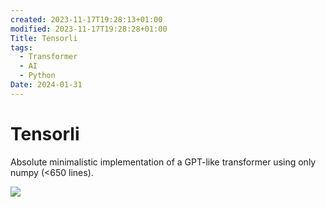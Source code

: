 ```yaml
---
created: 2023-11-17T19:28:13+01:00
modified: 2023-11-17T19:28:28+01:00
Title: Tensorli
tags:
  - Transformer
  - AI
  - Python
Date: 2024-01-31
---
```

# Tensorli



Absolute minimalistic implementation of a GPT-like transformer using only numpy (<650 lines).


![](2023-11-17_tensorli_image_1.png)


